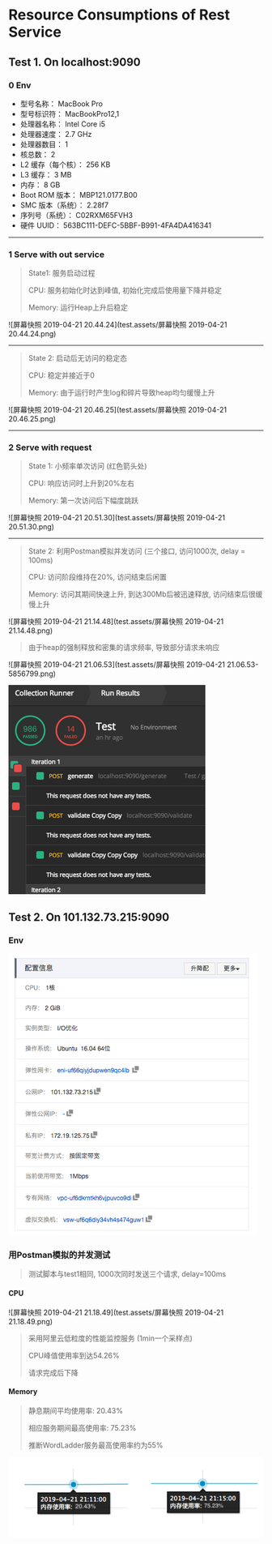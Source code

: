 # Resource Consumptions of Rest Service

## Test 1. On localhost:9090

### 0 Env

-   型号名称：	MacBook Pro
-   型号标识符：	MacBookPro12,1
-   处理器名称：	Intel Core i5
-   处理器速度：	2.7 GHz
-   处理器数目：	1
-   核总数：	2
-   L2 缓存（每个核）：	256 KB
-   L3 缓存：	3 MB
-   内存：	8 GB
-   Boot ROM 版本：	MBP121.0177.B00
-   SMC 版本（系统）：	2.28f7
-   序列号（系统）：	C02RXM65FVH3
-   硬件 UUID：	563BC111-DEFC-5BBF-B991-4FA4DA416341

---

### 1 Serve with out service

> State1: 服务启动过程
>
> CPU: 服务初始化时达到峰值,  初始化完成后使用量下降并稳定
>
> Memory: 运行Heap上升后稳定

![屏幕快照 2019-04-21 20.44.24](test.assets/屏幕快照 2019-04-21 20.44.24.png)

---

> State 2: 启动后无访问的稳定态
>
> CPU: 稳定并接近于0
>
> Memory: 由于运行时产生log和碎片导致heap均匀缓慢上升

![屏幕快照 2019-04-21 20.46.25](test.assets/屏幕快照 2019-04-21 20.46.25.png)

---

### 2 Serve with request

> State 1: 小频率单次访问 (红色箭头处)
>
> CPU: 响应访问时上升到20%左右
>
> Memory: 第一次访问后下幅度跳跃 

![屏幕快照 2019-04-21 20.51.30](test.assets/屏幕快照 2019-04-21 20.51.30.png)

---

> State 2: 利用Postman模拟并发访问 (三个接口, 访问1000次, delay = 100ms)
>
> CPU: 访问阶段维持在20%, 访问结束后闲置
>
> Memory: 访问其期间快速上升, 到达300Mb后被迅速释放, 访问结束后很缓慢上升

![屏幕快照 2019-04-21 21.14.48](test.assets/屏幕快照 2019-04-21 21.14.48.png)

> 由于heap的强制释放和密集的请求频率, 导致部分请求未响应

![屏幕快照 2019-04-21 21.06.53](test.assets/屏幕快照 2019-04-21 21.06.53-5856799.png)

![WX20190421-222211](test.assets/WX20190421-222211-5857992.png)

## Test 2. On 101.132.73.215:9090

### Env

![image-20190421222951981](test.assets/image-20190421222951981.png)

### 用Postman模拟的并发测试

> 测试脚本与test1相同, 1000次同时发送三个请求, delay=100ms

#### CPU

![屏幕快照 2019-04-21 21.18.49](test.assets/屏幕快照 2019-04-21 21.18.49.png)

> 采用阿里云低粒度的性能监控服务 (1min一个采样点)
>
> CPU峰值使用率到达54.26%
>
> 请求完成后下降

#### Memory

> 静息期间平均使用率: 20.43%
>
> 相应服务期间最高使用率: 75.23%
>
> 推断WordLadder服务最高使用率约为55%

![WX20190421-225639](test.assets/WX20190421-225639.png)

